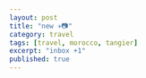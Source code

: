 ```yaml
---
layout: post
title: "new ✈️📷"
category: travel
tags: [travel, morocco, tangier]
excerpt: "inbox +1"
published: true
---
```

